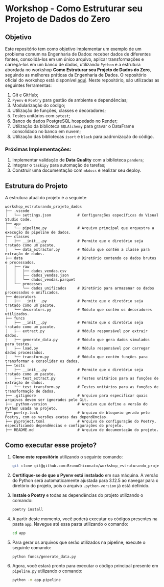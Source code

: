 # Workshop - Como Estruturar seu Projeto de Dados do Zero

## Objetivo
Este repositório tem como objetivo implementar um exemplo de um problema comum na Engenharia de Dados: receber dados de diferentes fontes, consolidá-los em um único arquivo, aplicar transformações e carregá-los em um banco de dados, utilizando `Python` e a estrutura abordada no workshop **Como Estruturar seu Projeto de Dados do Zero**, seguindo as melhores práticas da Engenharia de Dados. O repositório oficial do workshop está disponível [aqui](https://github.com/lvgalvao/data-engineering-roadmap/tree/main/01-como-estruturar-projetos-e-processos-de-dados-do-zero). Neste repositório, são utilizadas as seguintes ferramentas:

1. Git e GitHub;
2. `Pyenv` e `Poetry` para gestão de ambiente e dependências;
3. Modularização do código;
4. Utilização de funções, classes e decoradores;
5. Testes unitários com `pytest`;
6. Banco de dados PostgreSQL hospedado no Render;
7. Utilização da biblioteca `SQLAlchemy` para gravar o DataFrame consolidado no banco em nuvem;
8. Utilização das bibliotecas `isort` e `black` para padronização do código.

### Próximas Implementações:
1. Implementar validação de **Data Quality** com a biblioteca `pandera`;
2. Integrar o `taskipy` para automação de tarefas;
3. Construir uma documentação com `mkdocs` e realizar seu deploy.

## Estrutura do Projeto
A estrutura atual do projeto é a seguinte:
```plaintext
workshop_estruturando_projeto_dados
├── .vscode
│   └── settings.json            # Configurações específicas do Visual Studio Code.
├── app
│   └── pipeline.py              # Arquivo principal que orquestra a execução do pipeline de dados.
├── classes
│   ├── __init__.py              # Permite que o diretório seja tratado como um pacote.
│   └── data_extractor.py        # Módulo que contém a classe para extração de dados.
├── data                         # Diretório contendo os dados brutos e processados.
│   ├── raw
│   │   ├── dados_vendas.csv
│   │   ├── dados_vendas.json
│   │   └── dados_vendas.parquet    
│   └── processes
│       └── dados_unificados     # Diretório para armazenar os dados processados e unificados.
├── decorators
│   ├── __init__.py              # Permite que o diretório seja tratado como um pacote.
│   └── decorators.py            # Módulo que contém os decoradores utilizados.
├── funcs
│   ├── __init__.py              # Permite que o diretório seja tratado como um pacote.
│   ├── extract.py               # Módulo responsável por extrair dados.
│   ├── generate_data.py         # Módulo que gera dados simulados para testes.
│   ├── load.py                  # Módulo responsável por carregar dados processados.
│   └── transform.py             # Módulo que contém funções para transformar e consolidar os dados.
├── tests
│   ├── __init__.py              # Permite que o diretório seja tratado como um pacote.
│   ├── test_extract.py          # Testes unitários para as funções de extração de dados.
│   └── test_transform.py        # Testes unitários para as funções de transformação de dados.
├── .gitignore                   # Arquivo para especificar quais arquivos devem ser ignorados pelo Git.
├── .python-version              # Arquivo que define a versão do Python usada no projeto.
├── poetry.lock                  # Arquivo de bloqueio gerado pelo Poetry, com as versões exatas das dependências.
├── pyproject.toml               # Arquivo de configuração do Poetry, especificando dependências e configurações do projeto.
├── README.md                    # Arquivo de documentação do projeto.
```

## Como executar esse projeto?
1. **Clone este repositório** utilizando o seguinte comando:
    ```bash
    git clone git@github.com:BrunoChiconato/workshop_estruturando_projeto_dados.git
    ```
   
2. **Certifique-se de que o Pyenv está instalado** em sua máquina. A versão do Python será automaticamente ajustada para 3.12.5 ao navegar para o diretório do projeto, pois o arquivo `.python-version` já está definido.

3. **Instale o Poetry** e todas as dependências do projeto utilizando o comando:
    ```bash
    poetry install
    ```

4. A partir deste momento, você poderá executar os códigos presentes na pasta `app`. Navegue até essa pasta utilizando o comando:
    ```bash
    cd app
    ```
5. Para gerar os arquivos que serão utilizados na pipeline, execute o seguinte comando:
    ```bash
    python funcs/generate_data.py
    ```

6. Agora, você estará pronto para executar o código principal presente em `pipeline.py` utilizando o comando:
    ```bash
    python -m app.pipeline
    ```